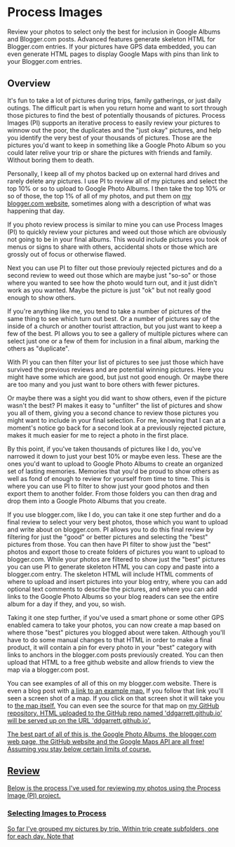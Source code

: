 # Process Images

Review your photos to select only the best for inclusion in Google Albums and Blogger.com posts. Advanced features generate skeleton HTML for Blogger.com entries. If your pictures have GPS data embedded, you can even generate HTML pages to display Google Maps with pins than link to your Blogger.com entries.

## Overview

It's fun to take a lot of pictures during trips, family gatherings, or just daily outings. The difficult part is when you return home and want to sort through those pictures to find the best of potentially thousands of pictures. Process Images (PI) supports an iterative process to easily review your pictures to winnow out the poor, the duplicates and the "just okay" pictures, and help you identify the very best of your thousands of pictures. Those are the pictures you'd want to keep in something like a Google Photo Album so you could later relive your trip or share the pictures with friends and family. Without boring them to death.

Personally, I keep all of my photos backed up on external hard drives and rarely delete any pictures. I  use PI to review all of my pictures and select the top 10% or so to upload to Google Photo Albums. I then take the top 10% or so of those, the top 1% of all of my photos, and put them on <a href="https://www.garrettblog.com">my blogger.com website,</a> sometimes along with a description of what was happening that day.

If you photo review process is similar to mine you can use Process Images (PI) to quickly review your pictures and weed out those which are obviously not going to be in your final albums. This would include pictures you took of menus or signs to share with others, accidental shots or those which are grossly out of focus or otherwise flawed.

Next you can use PI to filter out those previouly rejected pictures and do a second review to weed out those which are maybe just "so-so" or those where you wanted to see how the photo would turn out, and it just didn't work as you wanted. Maybe the picture is just "ok" but not really good enough to show others.

If you're anything like me, you tend to take a number of pictures of the same thing to see which turn out best. Or a number of pictures say of the inside of a church or another tourist attraction, but you just want to keep a few of the best. PI allows you to see a gallery of multiple pictures where can select just one or a few of them for inclusion in a final album, marking the others as "duplicate".

With PI you can then filter your list of pictures to see just those which have survived the previous reviews and are potential winning pictures. Here you might have some which are good, but just not good enough. Or maybe there are too many and you just want to bore others with fewer pictures. 

Or maybe there was a sight you did want to show others, even if the picture wasn't the best? PI makes it easy to "unfilter" the list of pictures and show you all of them, giving you a second chance to review those pictures you might want to include in your final selection. For me, knowing that I can at a moment's notice go back for a second look at a previously rejected picture, makes it much easier for me to reject a photo in the first place.

By this point, if you've taken thousands of pictures like I do, you've narrowed it down to just your best 10% or maybe even less. These are the ones you'd want to upload to Google Photo Albums to create an organized set of lasting memories. Memories that you'd be proud to show others as well as fond of enough to review for yourself from time to time. This is where you can use PI to filter to show just your good photos and then export them to another folder. From those folders you can then drag and drop them into a Google Photo Albums that you create.

If you use blogger.com, like I do, you can take it one step further and do a final review to select your very best photos, those which you want to upload and write about on blogger.com. PI allows you to do this final review by filtering for just the "good" or better pictures and selecting the "best" pictures from those. You can then have PI filter to show just the "best" photos and export those to create folders of pictures you want to upload to blogger.com. While your photos are filtered to show just the "best" pictures you can use PI to generate skeleton HTML you can copy and paste into a blogger.com entry. The skeleton HTML will include HTML comments of where to upload and insert pictures into your blog entry, where you can add optional text comments to describe the pictures, and where you can add links to the Google Photo Albums so your blog readers can see the entire album for a day if they, and you, so wish.

Taking it one step further, if you've used a smart phone or some other GPS enabled camera to take your photos, you can now create a map based on where those "best" pictures you blogged about were taken. Although you'll have to do some manual changes to that HTML in order to make a final product, it will contain a pin for every photo in your "best" category with links to anchors in the blogger.com posts previously created. You can then upload that HTML to a free github website and allow friends to view the map via a blogger.com post.

You can see examples of all of this on my blogger.com website. There is even a blog post with <a href="https://www.garrettblog.com/2023/05/back-home-from-japan.html">a link to an example map.</a> If you follow that link you'll seen a screen shot of a map. If you click on that screen shot it will take you to <a href="https://ddgarrett.github.io/2023-04_japan_trip.html">the map itself.</a> You can even see the source for that map on <a href="https://github.com/ddgarrett/ddgarrett.github.io">my GitHub repository. HTML uploaded to the GitHub repo named 'ddgarrett.github.io' will be served up on the URL 'ddgarrett.github.io'.

The best part of all of this is, the Google Photo Albums, the blogger.com web page, the GitHub website and the Google Maps API are all free! Assuming you stay below certain limits of course.

## Review

Below is the process I've used for reviewing my photos using the Process Image (PI) project. 

### Selecting Images to Process

So far I've grouped my pictures by trip. Within trip create subfolders, one for each day. Note that 


